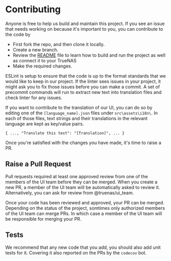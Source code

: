# Contributing

Anyone is free to help us build and maintain this project. If you see an issue that needs working on because it's important to you, you can contribute to the code by
- First fork the repo, and then clone it locally.
- Create a new branch.
- Review the [README](https://github.com/truenas/webui/blob/master/README.md) file to learn how to build and run the project as well as connect it to your TrueNAS
- Make the required changes.

ESLint is setup to ensure that the code is up to the format standards that we would like to keep in our project. If the linter sees issues in your project, it might ask you to fix those issues before you can make a commit. A set of precommit commands will run to extract new text into translation files and check linter for any issues.

If you want to contribute to the translation of our UI, you can do so by editing one of the `[language_name].json` files under `src\assets\i18n\`. In each of those files, text strings and their translations in the relevant language are kept as key/value pairs.

`
{
  ...,
  "Translate this text": "[Translation]",
  ...
}
`

Once you're satisfied with the changes you have made, it's time to raise a PR.

## Raise a Pull Request

Pull requests required at least one approved review from one of the members of the UI team before they can be merged. When you create a new PR, a member of the UI team will be automatically asked to review it. Alternatively, you can ask for review from @truenas/ui_team.

Once your code has been reviewed and approved, your PR can be merged. Depending on the status of the project, somtimes only authorized members of the UI team can merge PRs. In which case a member of the UI team will be responsible for merging your PR.


## Tests

We recommend that any new code that you add, you should also add unit tests for it. Covering it also reported on the PRs by the `codecov` bot.